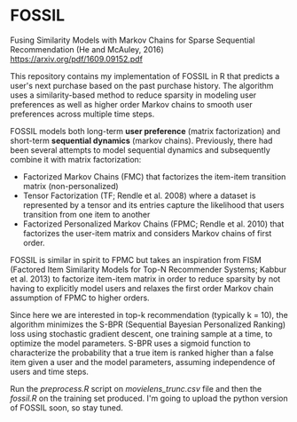# FOSSIL
Fusing Similarity Models with Markov Chains for Sparse Sequential Recommendation (He and McAuley, 2016)
https://arxiv.org/pdf/1609.09152.pdf

This repository contains my implementation of FOSSIL in R that predicts a user's next purchase based on the past purchase history. The algorithm uses a similarity-based method to reduce sparsity in modeling user preferences as well as higher order Markov chains to smooth user preferences across multiple time steps.

FOSSIL models both long-term **user preference** (matrix factorization) and short-term **sequential dynamics** (markov chains). Previously, there had been several attempts to model sequential dynamics and subsequently combine it with matrix factorization:

- Factorized Markov Chains (FMC) that factorizes the item-item transition matrix (non-personalized)
- Tensor Factorization (TF; Rendle et al. 2008) where a dataset is represented by a tensor and its entries capture the likelihood that users transition from one item to another
- Factorized Personalized Markov Chains (FPMC; Rendle et al. 2010) that factorizes the user-item matrix and considers Markov chains of first order.

FOSSIL is similar in spirit to FPMC but takes an inspiration from FISM (Factored Item Similarity Models for Top-N Recommender Systems; Kabbur et al. 2013) to factorize item-item matrix in order to reduce sparsity by not having to explicitly model users and relaxes the first order Markov chain assumption of FPMC to higher orders.

Since here we are interested in top-k recommendation (typically k = 10), the algorithm minimizes the S-BPR (Sequential Bayesian Personalized Ranking) loss using stochastic gradient descent, one training sample at a time, to optimize the model parameters. S-BPR uses a sigmoid function to characterize the probability that a true item is ranked higher than a false item given a user and the model parameters, assuming independence of users and time steps.

Run the *preprocess.R* script on *movielens_trunc.csv* file and then the *fossil.R* on the training set produced. I'm going to upload the python version of FOSSIL soon, so stay tuned.

